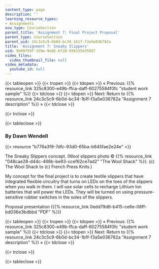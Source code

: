 ```yaml
---
content_type: page
description: ''
learning_resource_types:
- Assignments
ocw_type: CourseSection
parent_title: 'Assignment 7: Final Project Proposal'
parent_type: CourseSection
parent_uid: 24c3c5c9-6b0d-bc34-1b1f-f3a5e036782a
title: 'Assignment 7: Sneaky Slippers'
uid: 9b09f59f-329e-9e05-bf20-936335d35957
video_files:
  video_thumbnail_file: null
video_metadata:
  youtube_id: null
---
```


{{< tableopen >}}
{{< tropen >}}
{{< tdopen >}}
« Previous: {{% resource_link 325c8300-e49b-ffca-daff-60275584f0fc "student work sample" %}}
{{< tdclose >}}
{{< tdopen >}}
Next: Return to {{% resource_link 24c3c5c9-6b0d-bc34-1b1f-f3a5e036782a "Assignment 7 description" %}} »
{{< tdclose >}}

{{< trclose >}}

{{< tableclose >}}

### By Dawn Wendell

{{< resource "b776a3f9-7dfc-93d0-65ba-b645fae2e24e" >}}

The Sneaky Slippers concept. (Wool slippers photo © {{% resource_link "048cae28-d44c-466b-be93-ccef62ce7ad2" "The Wool Shack" %}}. (c) The Wool Shack to (c) French Press Knits.)

My concept for the final project is to create textile slippers that have integrated flexible circuitry that turns on LEDs on the toes of the slippers when you walk in them. I will use solar cells to recharge Lithium Ion batteries that will power the LEDs. They will be turned on using pressure-sensitive rubber switches in the soles of the slippers.

Proposal presentation ({{% resource_link 0edd79d6-b415-ce6e-06ff-bd036e3bdbbd "PDF" %}})

{{< tableopen >}}
{{< tropen >}}
{{< tdopen >}}
« Previous: {{% resource_link 325c8300-e49b-ffca-daff-60275584f0fc "student work sample" %}}
{{< tdclose >}}
{{< tdopen >}}
Next: Return to {{% resource_link 24c3c5c9-6b0d-bc34-1b1f-f3a5e036782a "Assignment 7 description" %}} »
{{< tdclose >}}

{{< trclose >}}

{{< tableclose >}}
